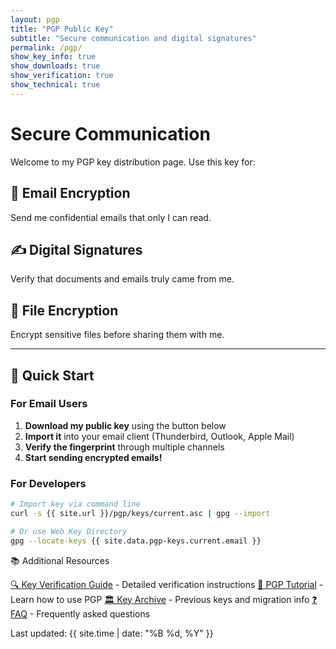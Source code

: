 ```yaml
---
layout: pgp
title: "PGP Public Key"
subtitle: "Secure communication and digital signatures"
permalink: /pgp/
show_key_info: true
show_downloads: true
show_verification: true
show_technical: true
---
```


# Secure Communication

Welcome to my PGP key distribution page. Use this key for:

## 📧 **Email Encryption**
Send me confidential emails that only I can read.

## ✍️ **Digital Signatures** 
Verify that documents and emails truly came from me.

## 🔐 **File Encryption**
Encrypt sensitive files before sharing them with me.

---

## 🚀 Quick Start

### For Email Users
1. **Download my public key** using the button below
2. **Import it** into your email client (Thunderbird, Outlook, Apple Mail)
3. **Verify the fingerprint** through multiple channels
4. **Start sending encrypted emails!**

### For Developers
```bash
# Import key via command line
curl -s {{ site.url }}/pgp/keys/current.asc | gpg --import

# Or use Web Key Directory
gpg --locate-keys {{ site.data.pgp-keys.current.email }}
```

📚 Additional Resources

[🔍 Key Verification Guide](https://claude.ai/chat/verification/) - Detailed verification instructions
[📖 PGP Tutorial](https://claude.ai/chat/tutorial/) - Learn how to use PGP
[🏛️ Key Archive](https://claude.ai/chat/archive/) - Previous keys and migration info
[❓ FAQ](https://claude.ai/chat/faq/) - Frequently asked questions


Last updated: {{ site.time | date: "%B %d, %Y" }}
